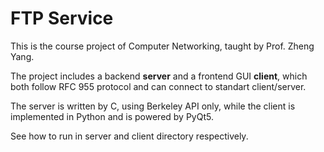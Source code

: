 # FTP Service

This is the course project of Computer Networking, taught by Prof. Zheng Yang.

The project includes a backend **server** and a frontend GUI **client**, which both follow RFC 955 protocol and can connect to standart client/server.

The server is written by C, using Berkeley API only, while the client is implemented in Python and is powered by PyQt5.

See how to run in server and client directory respectively.